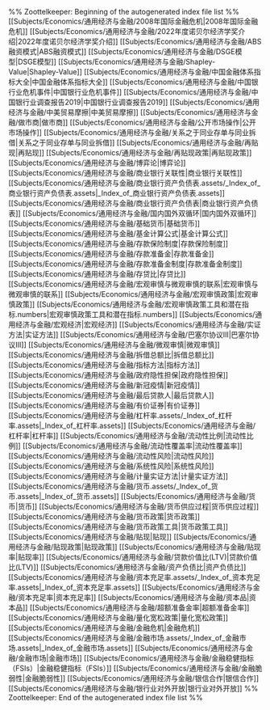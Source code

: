 %% Zoottelkeeper: Beginning of the autogenerated index file list  %%
 [[Subjects/Economics/通用经济与金融/2008年国际金融危机|2008年国际金融危机]]
 [[Subjects/Economics/通用经济与金融/2022年度诺贝尔经济学奖介绍|2022年度诺贝尔经济学奖介绍]]
 [[Subjects/Economics/通用经济与金融/ABS融资模式|ABS融资模式]]
 [[Subjects/Economics/通用经济与金融/DSGE模型|DSGE模型]]
 [[Subjects/Economics/通用经济与金融/Shapley-Value|Shapley-Value]]
 [[Subjects/Economics/通用经济与金融/中国金融体系指标大全|中国金融体系指标大全]]
 [[Subjects/Economics/通用经济与金融/中国银行业危机事件|中国银行业危机事件]]
 [[Subjects/Economics/通用经济与金融/中国银行业调查报告2019|中国银行业调查报告2019]]
 [[Subjects/Economics/通用经济与金融/中美贸易摩擦|中美贸易摩擦]]
 [[Subjects/Economics/通用经济与金融/做市商|做市商]]
 [[Subjects/Economics/通用经济与金融/公开市场操作|公开市场操作]]
 [[Subjects/Economics/通用经济与金融/关系之于同业存单与同业拆借|关系之于同业存单与同业拆借]]
 [[Subjects/Economics/通用经济与金融/再贴现|再贴现]]
 [[Subjects/Economics/通用经济与金融/再贴现政策|再贴现政策]]
 [[Subjects/Economics/通用经济与金融/博弈论|博弈论]]
 [[Subjects/Economics/通用经济与金融/商业银行关联性|商业银行关联性]]
 [[Subjects/Economics/通用经济与金融/商业银行资产负债表.assets/_Index_of_商业银行资产负债表.assets|_Index_of_商业银行资产负债表.assets]]
 [[Subjects/Economics/通用经济与金融/商业银行资产负债表|商业银行资产负债表]]
 [[Subjects/Economics/通用经济与金融/国内国外双循环|国内国外双循环]]
 [[Subjects/Economics/通用经济与金融/基础货币|基础货币]]
 [[Subjects/Economics/通用经济与金融/基金计算公式|基金计算公式]]
 [[Subjects/Economics/通用经济与金融/存款保险制度|存款保险制度]]
 [[Subjects/Economics/通用经济与金融/存款准备金|存款准备金]]
 [[Subjects/Economics/通用经济与金融/存款准备金制度|存款准备金制度]]
 [[Subjects/Economics/通用经济与金融/存贷比|存贷比]]
 [[Subjects/Economics/通用经济与金融/宏观审慎与微观审慎的联系|宏观审慎与微观审慎的联系]]
 [[Subjects/Economics/通用经济与金融/宏观审慎政策|宏观审慎政策]]
 [[Subjects/Economics/通用经济与金融/宏观审慎政策工具和潜在指标.numbers|宏观审慎政策工具和潜在指标.numbers]]
 [[Subjects/Economics/通用经济与金融/宏观经济|宏观经济]]
 [[Subjects/Economics/通用经济与金融/实证方法|实证方法]]
 [[Subjects/Economics/通用经济与金融/巴塞尔协议III|巴塞尔协议III]]
 [[Subjects/Economics/通用经济与金融/微观审慎|微观审慎]]
 [[Subjects/Economics/通用经济与金融/拆借总额比|拆借总额比]]
 [[Subjects/Economics/通用经济与金融/指标方法|指标方法]]
 [[Subjects/Economics/通用经济与金融/政府隐性担保|政府隐性担保]]
 [[Subjects/Economics/通用经济与金融/新冠疫情|新冠疫情]]
 [[Subjects/Economics/通用经济与金融/最后贷款人|最后贷款人]]
 [[Subjects/Economics/通用经济与金融/有价证券|有价证券]]
 [[Subjects/Economics/通用经济与金融/杠杆率.assets/_Index_of_杠杆率.assets|_Index_of_杠杆率.assets]]
 [[Subjects/Economics/通用经济与金融/杠杆率|杠杆率]]
 [[Subjects/Economics/通用经济与金融/流动性比例|流动性比例]]
 [[Subjects/Economics/通用经济与金融/流动性覆盖率|流动性覆盖率]]
 [[Subjects/Economics/通用经济与金融/流动性风险|流动性风险]]
 [[Subjects/Economics/通用经济与金融/系统性风险|系统性风险]]
 [[Subjects/Economics/通用经济与金融/计量实证方法|计量实证方法]]
 [[Subjects/Economics/通用经济与金融/货币.assets/_Index_of_货币.assets|_Index_of_货币.assets]]
 [[Subjects/Economics/通用经济与金融/货币|货币]]
 [[Subjects/Economics/通用经济与金融/货币供应过程|货币供应过程]]
 [[Subjects/Economics/通用经济与金融/货币政策|货币政策]]
 [[Subjects/Economics/通用经济与金融/货币政策工具|货币政策工具]]
 [[Subjects/Economics/通用经济与金融/贴现|贴现]]
 [[Subjects/Economics/通用经济与金融/贴现政策|贴现政策]]
 [[Subjects/Economics/通用经济与金融/贴现率|贴现率]]
 [[Subjects/Economics/通用经济与金融/贷款价值比(LTV)|贷款价值比(LTV)]]
 [[Subjects/Economics/通用经济与金融/资产负债比|资产负债比]]
 [[Subjects/Economics/通用经济与金融/资本充足率.assets/_Index_of_资本充足率.assets|_Index_of_资本充足率.assets]]
 [[Subjects/Economics/通用经济与金融/资本充足率|资本充足率]]
 [[Subjects/Economics/通用经济与金融/资本品|资本品]]
 [[Subjects/Economics/通用经济与金融/超额准备金率|超额准备金率]]
 [[Subjects/Economics/通用经济与金融/量化宽松政策|量化宽松政策]]
 [[Subjects/Economics/通用经济与金融/金融危机|金融危机]]
 [[Subjects/Economics/通用经济与金融/金融市场.assets/_Index_of_金融市场.assets|_Index_of_金融市场.assets]]
 [[Subjects/Economics/通用经济与金融/金融市场|金融市场]]
 [[Subjects/Economics/通用经济与金融/金融稳健指标（FSIs）|金融稳健指标（FSIs）]]
 [[Subjects/Economics/通用经济与金融/金融脆弱性|金融脆弱性]]
 [[Subjects/Economics/通用经济与金融/银信合作|银信合作]]
 [[Subjects/Economics/通用经济与金融/银行业对外开放|银行业对外开放]]
%% Zoottelkeeper: End of the autogenerated index file list  %%
